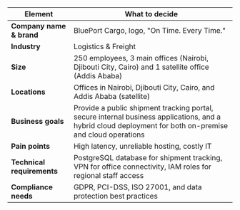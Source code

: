 




| Element                    | What to decide                                                                                                                                           | 
| -------------------------- | -------------------------------------------------------------------------------------------------------------------------------------------------------- | 
| **Company name & brand**   | BluePort Cargo, logo, "On Time. Every Time."                                                                                                             | 
| **Industry**               | Logistics & Freight                                                                                                                                      |
| **Size**                   | 250 employees, 3 main offices (Nairobi, Djibouti City, Cairo) and 1 satellite office (Addis Ababa)                                                       |
| **Locations**              | Offices in Nairobi, Djibouti City, Cairo, and Addis Ababa (satellite)                                                                                    |
| **Business goals**         | Provide a public shipment tracking portal, secure internal business applications, and a hybrid cloud deployment for both on-premise and cloud operations | 
| **Pain points**            | High latency, unreliable hosting, costly IT                                                                                                              | 
| **Technical requirements** | PostgreSQL database for shipment tracking, VPN for office connectivity, IAM roles for regional staff access                                              |
| **Compliance needs**       | GDPR, PCI-DSS, ISO 27001, and data protection best practices                                                                                             | 
